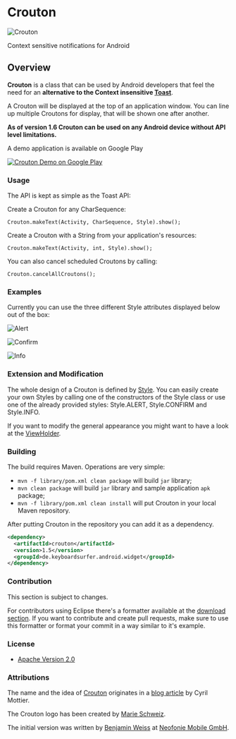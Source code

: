 # Crouton
![Crouton](https://raw.github.com/keyboardsurfer/Crouton/master/sample/res/drawable-xhdpi/ic_launcher.png "Crouton logo")

Context sensitive notifications for Android

## Overview

**Crouton** is a class that can be used by Android developers that feel the need for an **alternative to the Context insensitive [Toast](http://developer.android.com/reference/android/widget/Toast.html)**.

A Crouton will be displayed at the top of an application window.
You can line up multiple Croutons for display, that will be shown one after another.

**As of version 1.6 Crouton can be used on any Android device without API level limitations.**

A demo application is available on Google Play

<a href="http://play.google.com/store/apps/details?id=de.keyboardsurfer.app.demo.crouton">
  <img alt="Crouton Demo on Google Play"
         src="http://developer.android.com/images/brand/en_generic_rgb_wo_60.png" />
</a>

### Usage

The API is kept as simple as the Toast API:

Create a Crouton for any CharSequence:

    Crouton.makeText(Activity, CharSequence, Style).show();
    
Create a Crouton with a String from your application's resources:

    Crouton.makeText(Activity, int, Style).show();

You can also cancel scheduled Croutons by calling:

    Crouton.cancelAllCroutons();

### Examples
Currently you can use the three different Style attributes displayed below out of the box:

![Alert](https://github.com/keyboardsurfer/Crouton/raw/master/res/Alert.png "Example of Style.ALERT")

![Confirm](https://github.com/keyboardsurfer/Crouton/raw/master/res/Confirm.png "Example of Style.CONFIRM")

![Info](https://github.com/keyboardsurfer/Crouton/raw/master/res/Info.png "Example of Style.INFO")

### Extension and Modification

The whole design of a Crouton is defined by [Style](https://github.com/keyboardsurfer/Crouton/blob/master/library/src/de/neofonie/mobile/app/android/widget/crouton/Style.java).
You can easily create your own Styles by calling one of the constructors of the Style class or use one of the already provided styles: Style.ALERT, Style.CONFIRM and Style.INFO.

If you want to modify the general appearance you might want to have a look at the [ViewHolder](https://github.com/keyboardsurfer/Crouton/blob/master/library/src/de/neofonie/mobile/app/android/widget/crouton/ViewHolder.java).

### Building

The build requires Maven. Operations are very simple:

* `mvn -f library/pom.xml clean package` will build `jar` library;
* `mvn clean package` will build `jar` library and sample application `apk` package;
* `mvn -f library/pom.xml clean install` will put Crouton in your local Maven repository.

After putting Crouton in the repository you can add it as a dependency.

```xml
<dependency>
  <artifactId>crouton</artifactId>
  <version>1.5</version>
  <groupId>de.keyboardsurfer.android.widget</groupId>
</dependency>
```

### Contribution

This section is subject to changes.

For contributors using Eclipse there's a formatter available at the [download section](https://github.com/downloads/keyboardsurfer/Crouton/Crouton_Eclipseformatter.xml).
If you want to contribute and create pull requests, make sure to use this formatter or format your commit in a way similar to it's example.

### License

* [Apache Version 2.0](http://www.apache.org/licenses/LICENSE-2.0.html)

### Attributions

The name and the idea of [Crouton](https://github.com/keyboardsurfer/Crouton/blob/master/library/src/de/neofonie/mobile/app/android/widget/crouton/Crouton.java) originates in a [blog article](http://android.cyrilmottier.com/?p=773) by Cyril Mottier.

The Crouton logo has been created by [Marie Schweiz](http://marie-schweiz.de).

The initial version was written by [Benjamin Weiss](https://plus.google.com/117509657298845443204) at [Neofonie Mobile GmbH](http://mobile.neofonie.de).
